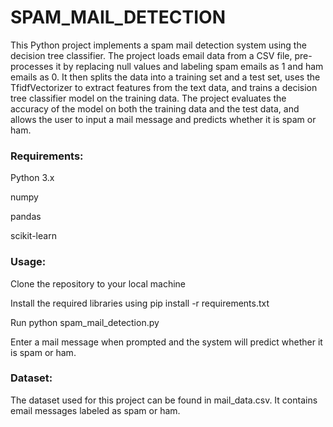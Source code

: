 # SPAM_MAIL_DETECTION

This Python project implements a spam mail detection system using the decision tree classifier. The project loads email data from a CSV file, pre-processes it by replacing null values and labeling spam emails as 1 and ham emails as 0. It then splits the data into a training set and a test set, uses the TfidfVectorizer to extract features from the text data, and trains a decision tree classifier model on the training data. The project evaluates the accuracy of the model on both the training data and the test data, and allows the user to input a mail message and predicts whether it is spam or ham.

### Requirements:
Python 3.x

numpy

pandas

scikit-learn

### Usage:
Clone the repository to your local machine

Install the required libraries using pip install -r requirements.txt

Run python spam_mail_detection.py

Enter a mail message when prompted and the system will predict whether it is spam or ham.

### Dataset:
The dataset used for this project can be found in mail_data.csv. It contains email messages labeled as spam or ham.

